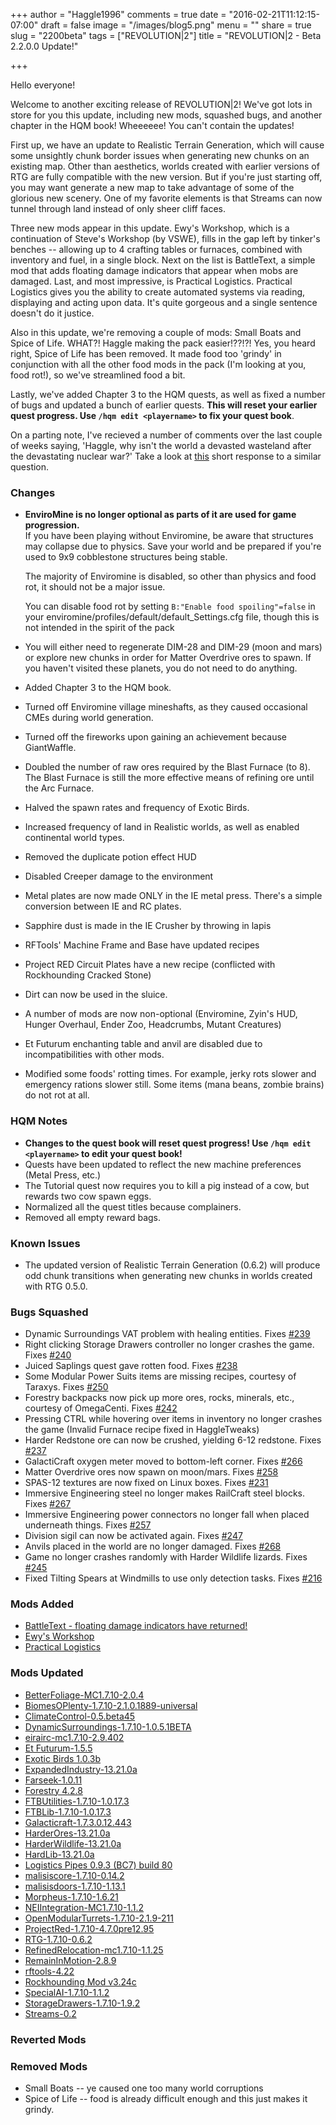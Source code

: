 +++
author = "Haggle1996"
comments = true
date = "2016-02-21T11:12:15-07:00"
draft = false
image = "/images/blog5.png"
menu = ""
share = true
slug = "2200beta"
tags = ["REVOLUTION|2"]
title = "REVOLUTION|2 - Beta 2.2.0.0 Update!"

+++

Hello everyone!

Welcome to another exciting release of REVOLUTION|2! We've got lots in store for you this update, including new mods, squashed bugs, and another chapter in the HQM book! Wheeeeee! You can't contain the updates!  

First up, we have an update to Realistic Terrain Generation, which will cause some unsightly chunk border issues when generating new chunks on an existing map. Other than aesthetics, worlds created with earlier versions of RTG are fully compatible with the new version. But if you're just starting off, you may want generate a new map to take advantage of some of the glorious new scenery. One of my favorite elements is that Streams can now tunnel through land instead of only sheer cliff faces.

Three new mods appear in this update. Ewy's Workshop, which is a continuation of Steve's Workshop (by VSWE), fills in the gap left by tinker's benches -- allowing up to 4 crafting tables or furnaces, combined with inventory and fuel, in a single block. Next on the list is BattleText, a simple mod that adds floating damage indicators that appear when mobs are damaged. Last, and most impressive, is Practical Logistics. Practical Logistics gives you the ability to create automated systems via reading, displaying and acting upon data. It's quite gorgeous and a single sentence doesn't do it justice.

Also in this update, we're removing a couple of mods: Small Boats and Spice of Life. WHAT?! Haggle making the pack easier!??!?! Yes, you heard right, Spice of Life has been removed. It made food too 'grindy' in conjunction with all the other food mods in the pack (I'm looking at you, food rot!), so we've streamlined food a bit.

Lastly, we've added Chapter 3 to the HQM quests, as well as fixed a number of bugs and updated a bunch of earlier quests. **This will reset your earlier quest progress. Use `/hqm edit <playername>` to fix your quest book**.  

On a parting note, I've recieved a number of comments over the last couple of weeks saying, 'Haggle, why isn't the world a devasted wasteland after the devastating nuclear war?' Take a look at [this](https://answers.yahoo.com/question/index?qid=20090107201636AAUDfrl) short response to a similar question.   

### Changes
- **EnviroMine is no longer optional as parts of it are used for game progression.**  
    If you have been playing without Enviromine, be aware that structures may collapse due to physics. Save your world and be prepared if you're used to 9x9 cobblestone structures being stable. 
    
    The majority of Enviromine is disabled, so other than physics and food rot, it should not be a major issue.
      
    You can disable food rot by setting ```B:"Enable food spoiling"=false``` in your enviromine/profiles/default/default_Settings.cfg file, though this is not intended in the spirit of the pack
- You will either need to regenerate DIM-28 and DIM-29 (moon and mars) or explore new chunks in order for Matter Overdrive ores to spawn. If you haven't visited these planets, you do not need to do anything.
- Added Chapter 3 to the HQM book.
- Turned off Enviromine village mineshafts, as they caused occasional CMEs during world generation.
- Turned off the fireworks upon gaining an achievement because GiantWaffle.
- Doubled the number of raw ores required by the Blast Furnace (to 8). The Blast Furnace is still the more effective means of refining ore until the Arc Furnace.
- Halved the spawn rates and frequency of Exotic Birds.
- Increased frequency of land in Realistic worlds, as well as enabled continental world types.
- Removed the duplicate potion effect HUD
- Disabled Creeper damage to the environment
- Metal plates are now made ONLY in the IE metal press. There's a simple conversion between IE and RC plates.
- Sapphire dust is made in the IE Crusher by throwing in lapis
- RFTools' Machine Frame and Base have updated recipes
- Project RED Circuit Plates have a new recipe (conflicted with Rockhounding Cracked Stone) 
- Dirt can now be used in the sluice.
- A number of mods are now non-optional (Enviromine, Zyin's HUD, Hunger Overhaul, Ender Zoo, Headcrumbs, Mutant Creatures)
- Et Futurum enchanting table and anvil are disabled due to incompatibilities with other mods.
- Modified some foods' rotting times. For example, jerky rots slower and emergency rations slower still. Some items (mana beans, zombie brains) do not rot at all.  

### HQM Notes
- **Changes to the quest book will reset quest progress! Use `/hqm edit <playername>` to edit your quest book!**  
- Quests have been updated to reflect the new machine preferences (Metal Press, etc.)
- The Tutorial quest now requires you to kill a pig instead of a cow, but rewards two cow spawn eggs. 
- Normalized all the quest titles because complainers.
- Removed all empty reward bags.

### Known Issues
- The updated version of Realistic Terrain Generation (0.6.2) will produce odd chunk transitions when generating new chunks in worlds created with RTG 0.5.0.

### Bugs Squashed
- Dynamic Surroundings VAT problem with healing entities. Fixes [#239](https://github.com/Haggle1996/RevolutionPack/issues/239)
- Right clicking Storage Drawers controller no longer crashes the game. Fixes [#240](https://github.com/Haggle1996/RevolutionPack/issues/240)
- Juiced Saplings quest gave rotten food. Fixes [#238](https://github.com/Haggle1996/RevolutionPack/issues/238)
- Some Modular Power Suits items are missing recipes, courtesy of Taraxys. Fixes [#250](Haggle1996/RevolutionPack/issues/250)
- Forestry backpacks now pick up more ores, rocks, minerals, etc., courtesy of OmegaCenti. Fixes [#242](https://github.com/Haggle1996/RevolutionPack/issues/242)
- Pressing CTRL while hovering over items in inventory no longer crashes the game (Invalid Furnace recipe fixed in HaggleTweaks)
- Harder Redstone ore can now be crushed, yielding 6-12 redstone. Fixes [#237](https://github.com/Haggle1996/RevolutionPack/issues/237)
- GalactiCraft oxygen meter moved to bottom-left corner. Fixes [#266](https://github.com/Haggle1996/RevolutionPack/issues/266)
- Matter Overdrive ores now spawn on moon/mars. Fixes [#258](https://github.com/Haggle1996/RevolutionPack/issues/258)
- SPAS-12 textures are now fixed on Linux boxes. Fixes [#231](https://github.com/Haggle1996/RevolutionPack/issues/231)
- Immersive Engineering steel no longer makes RailCraft steel blocks. Fixes [#267](https://github.com/Haggle1996/RevolutionPack/issues/267)
- Immersive Engineering power connectors no longer fall when placed underneath things. Fixes [#257](https://github.com/Haggle1996/RevolutionPack/issues/257)
- Division sigil can now be activated again. Fixes [#247](https://github.com/Haggle1996/RevolutionPack/issues/247)
- Anvils placed in the world are no longer damaged. Fixes [#268](https://github.com/Haggle1996/RevolutionPack/issues/268)
- Game no longer crashes randomly with Harder Wildlife lizards. Fixes [#245](https://github.com/Haggle1996/RevolutionPack/issues/245)
- Fixed Tilting Spears at Windmills to use only detection tasks. Fixes [#216](https://github.com/Haggle1996/RevolutionPack/issues/216) 

### Mods Added
- [BattleText - floating damage indicators have returned!](http://minecraft.curseforge.com/projects/battletext)
- [Ewy's Workshop](http://minecraft.curseforge.com/projects/ewys-workshop)
- [Practical Logistics](http://minecraft.curseforge.com/projects/practical-logistics)

### Mods Updated
- [BetterFoliage-MC1.7.10-2.0.4](http://minecraft.curseforge.com/mc-mods/228529-mod/files/2283069)
- [BiomesOPlenty-1.7.10-2.1.0.1889-universal](http://minecraft.curseforge.com/mc-mods/220318-mod/files/2281726)
- [ClimateControl-0.5.beta45](http://minecraft.curseforge.com/mc-mods/76544-mod/files/2281347)
- [DynamicSurroundings-1.7.10-1.0.5.1BETA](http://minecraft.curseforge.com/mc-mods/238891-mod/files/2282922)
- [eirairc-mc1.7.10-2.9.402](http://minecraft.curseforge.com/mc-mods/68420-mod/files/2281173)
- [Et Futurum-1.5.5](http://minecraft.curseforge.com/mc-mods/230114-mod/files/2281148)
- [Exotic Birds 1.0.3b](http://www.minecraftforum.net/forums/mapping-and-modding/minecraft-mods/1282698)
- [ExpandedIndustry-13.21.0a](http://minecraft.curseforge.com/mc-mods/232258-mod/files/2282933)
- [Farseek-1.0.11](http://minecraft.curseforge.com/mc-mods/229708-mod/files/2281555)
- [Forestry 4.2.8](http://minecraft.curseforge.com/mc-mods/59751-mod/files/2281372)
- [FTBUtilities-1.7.10-1.0.17.3](http://minecraft.curseforge.com/mc-mods/237102-mod/files/2282370)
- [FTBLib-1.7.10-1.0.17.3](http://minecraft.curseforge.com/mc-mods/237167-mod/files/2282369)
- [Galacticraft-1.7.3.0.12.443](http://ci.micdoodle8.com/job/Galacticraft-1.7/changes)
- [HarderOres-13.21.0a](http://minecraft.curseforge.com/mc-mods/232254-mod/files/2282931)
- [HarderWildlife-13.21.0a](http://minecraft.curseforge.com/mc-mods/232257-mod/files/2282932)
- [HardLib-13.21.0a](http://minecraft.curseforge.com/mc-mods/232071-mod/files/2282930)
- [Logistics Pipes 0.9.3 (BC7) build 80](http://minecraft.curseforge.com/mc-mods/232838-mod/files/2283072)
- [malisiscore-1.7.10-0.14.2](http://minecraft.curseforge.com/mc-mods/223896-mod/files/2281267)
- [malisisdoors-1.7.10-1.13.1](http://minecraft.curseforge.com/mc-mods/223891-mod/files/2281271)
- [Morpheus-1.7.10-1.6.21](http://minecraft.curseforge.com/mc-mods/69118-mod/files/2280761)
- [NEIIntegration-MC1.7.10-1.1.2](http://minecraft.curseforge.com/mc-mods/225251-mod/files/2282522)
- [OpenModularTurrets-1.7.10-2.1.9-211](http://minecraft.curseforge.com/mc-mods/224663-mod/files/2280989)
- [ProjectRed-1.7.10-4.7.0pre12.95](https://raw.githubusercontent.com/MrTJP/ProjectRed/master/resources/Changelog)
- [RTG-1.7.10-0.6.2](https://github.com/Team-RTG/Realistic-Terrain-Generation/releases)
- [RefinedRelocation-mc1.7.10-1.1.25](http://minecraft.curseforge.com/mc-mods/75811-mod/files/2283024)
- [RemainInMotion-2.8.9](http://minecraft.curseforge.com/mc-mods/228462-mod/files/2281430)
- [rftools-4.22](http://minecraft.curseforge.com/mc-mods/224641-mod/files/2280802)
- [Rockhounding Mod v3.24c](http://minecraft.curseforge.com/mc-mods/226943-mod/files/2281464)
- [SpecialAI-1.7.10-1.1.2](http://minecraft.curseforge.com/mc-mods/224301-mod/files/2281145)
- [StorageDrawers-1.7.10-1.9.2](http://minecraft.curseforge.com/mc-mods/223852-mod/files/2283003)
- [Streams-0.2](http://minecraft.curseforge.com/mc-mods/229769-mod/files/2281587)

### Reverted Mods

### Removed Mods
- Small Boats -- ye caused one too many world corruptions
- Spice of Life -- food is already difficult enough and this just makes it grindy.